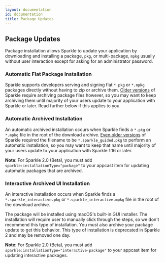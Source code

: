 ```yaml
---
layout: documentation
id: documentation
title: Package Updates
---
```

## Package Updates

Package installation allows Sparkle to update your application by downloading and installing a package, `pkg`, or multi-package, `mpkg` usually without user interaction except for asking for an administrator password.

### Automatic Flat Package Installation

Sparkle supports developers serving and signing flat `*.pkg` or `*.mpkg` packages directly without having to zip or archive them. [Older versions](/documentation/upgrading/) of Sparkle require archiving package files however, so you may want to keep archiving them until majority of your users update to your application with Sparkle <place-holder-version> or later. Read further below if this applies to you.

### Automatic Archived Installation

An automatic archived installation occurs when Sparkle finds a `*.pkg` or `*.mpkg` file in the root of the download archive. [Even older versions](/documentation/upgrading/) of Sparkle required the filename to be `*.sparkle_guided.pkg` to perform an automatic installation, so you may want to keep that name until majority of your users update to your application with Sparkle 1.16 or later.

**Note**: For Sparkle 2.0 (Beta), you must add `sparkle:installationType="package"` to your appcast item for updating automatic packages that are archived.

### Interactive Archived UI Installation

An interactive installation occurs when Sparkle finds a `*.sparkle_interactive.pkg` or `*.sparkle_interactive.mpkg` file in the root of the download archive.

The package will be installed using macOS's built-in GUI installer. The installation will require user to manually click through the steps, so we don't recommend this type of installation. You must also archive your package update to get this behavior. This type of installation is deprecated in Sparkle 2 and may be removed one day.

**Note**: For Sparkle 2.0 (Beta), you must add `sparkle:installationType="interactive-package"` to your appcast item for updating interactive packages.
